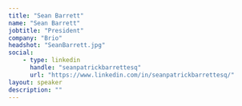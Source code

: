 ```yaml
---
title: "Sean Barrett"
name: "Sean Barrett"
jobtitle: "President"
company: "Brio"
headshot: "SeanBarrett.jpg"
social:
    - type: linkedin
      handle: "seanpatrickbarrettesq"
      url: "https://www.linkedin.com/in/seanpatrickbarrettesq/"
layout: speaker
description: ""
---
```


